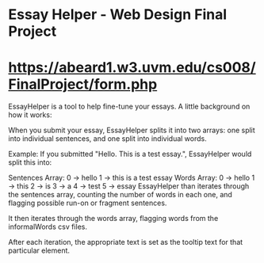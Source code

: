 # Essay Helper - Web Design Final Project
# https://abeard1.w3.uvm.edu/cs008/FinalProject/form.php

EssayHelper is a tool to help fine-tune your essays. A little background on how it works:

When you submit your essay, EssayHelper splits it into two arrays: one split into individual sentences, and one split into individual words.

Example: If you submitted "Hello. This is a test essay.", EssayHelper would split this into:

Sentences Array:
0 -> hello
1 -> this is a test essay
Words Array:
0 -> hello
1 -> this
2 -> is
3 -> a
4 -> test
5 -> essay
EssayHelper than iterates through the sentences array, counting the number of words in each one, and flagging possible run-on or fragment sentences.

It then iterates through the words array, flagging words from the informalWords csv files.

After each iteration, the appropriate text is set as the tooltip text for that particular element.

